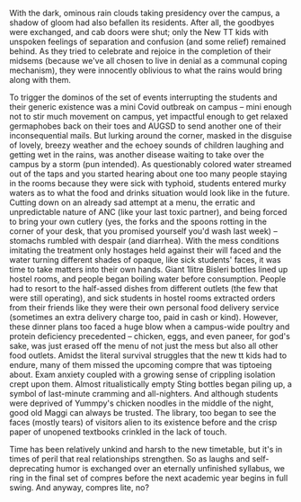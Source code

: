 <p><!-- wp:paragraph --></p>
<p>With the dark, ominous rain clouds taking presidency over the campus, a shadow of gloom had also befallen its residents. After all, the goodbyes were exchanged, and cab doors were shut; only the New TT kids with unspoken feelings of separation and confusion (and some relief) remained behind. As they tried to celebrate and rejoice in the completion of their midsems (because we've all chosen to live in denial as a communal coping mechanism), they were innocently oblivious to what the rains would bring along with them.</p>
<p><!-- /wp:paragraph --></p>
<p><!-- wp:paragraph --></p>
<p>To trigger the dominos of the set of events interrupting the students and their generic existence was a mini Covid outbreak on campus – mini enough not to stir much movement on campus, yet impactful enough to get relaxed germaphobes back on their toes and AUGSD to send another one of their inconsequential mails. But lurking around the corner, masked in the disguise of lovely, breezy weather and the echoey sounds of children laughing and getting wet in the rains, was another disease waiting to take over the campus by a storm (pun intended). As questionably colored water streamed out of the taps and you started hearing about one too many people staying in the rooms because they were sick with typhoid, students entered murky waters as to what the food and drinks situation would look like in the future. Cutting down on an already sad attempt at a menu, the erratic and unpredictable nature of ANC (like your last toxic partner), and being forced to bring your own cutlery (yes, the forks and the spoons rotting in the corner of your desk, that you promised yourself you'd wash last week) – stomachs rumbled with despair (and diarrhea). With the mess conditions imitating the treatment only hostages held against their will faced and the water turning different shades of opaque, like sick students' faces, it was time to take matters into their own hands. Giant 1litre Bisleri bottles lined up hostel rooms, and people began boiling water before consumption. People had to resort to the half-assed dishes from different outlets (the few that were still operating), and sick students in hostel rooms extracted orders from their friends like they were their own personal food delivery service (sometimes an extra delivery charge too, paid in cash or kind). However, these dinner plans too faced a huge blow when a campus-wide poultry and protein deficiency precedented – chicken, eggs, and even paneer, for god's sake, was just erased off the menu of not just the mess but also all other food outlets. Amidst the literal survival struggles that the new tt kids had to endure, many of them missed the upcoming compre that was tiptoeing about. Exam anxiety coupled with a growing sense of crippling isolation crept upon them. Almost ritualistically empty Sting bottles began piling up, a symbol of last-minute cramming and all-nighters. And although students were deprived of Yummpy's chicken noodles in the middle of the night, good old Maggi can always be trusted. The library, too began to see the faces (mostly tears) of visitors alien to its existence before and the crisp paper of unopened textbooks crinkled in the lack of touch.</p>
<p><!-- /wp:paragraph --></p>
<p><!-- wp:paragraph --></p>
<p>Time has been relatively unkind and harsh to the new timetable, but it's in times of peril that real relationships strengthen. So as laughs and self-deprecating humor is exchanged over an eternally unfinished syllabus, we ring in the final set of compres before the next academic year begins in full swing. And anyway, compres lite, no?</p>
<p><!-- /wp:paragraph --></p>
